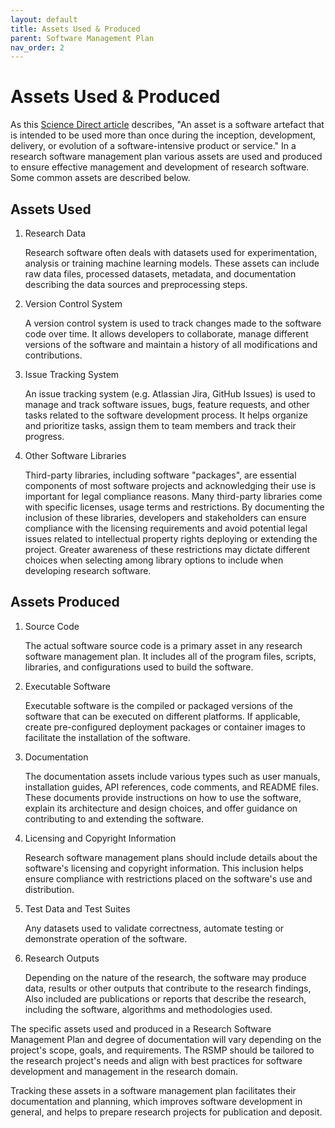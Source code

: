 ```yaml
---
layout: default
title: Assets Used & Produced
parent: Software Management Plan
nav_order: 2
---
```


# Assets Used & Produced

As this [Science Direct article](https://www.sciencedirect.com/science/article/pii/S0164121222001662) describes, "An asset is a software artefact that is intended to be used more than once during the inception, development, delivery, or evolution of a software-intensive product or service." In a research software management plan various assets are used and produced to ensure effective management and development of research software. Some common assets are described below.  

## Assets Used

1. Research Data

    Research software often deals with datasets used for experimentation, analysis or training machine learning models. These assets can include raw data files, processed datasets, metadata, and documentation describing the data sources and preprocessing steps.
   
1. Version Control System

    A version control system is used to track changes made to the software code over time. It allows developers to collaborate, manage different versions of the software and maintain a history of all modifications and contributions.

2. Issue Tracking System

    An issue tracking system (e.g. Atlassian Jira, GitHub Issues) is used to manage and track software issues, bugs, feature requests, and other tasks related to the software development process. It helps organize and prioritize tasks, assign them to team members and track their progress.

4. Other Software Libraries

    Third-party libraries, including software "packages", are essential components of most software projects and acknowledging their use is important for legal compliance reasons. Many third-party libraries come with specific licenses, usage terms and restrictions. By documenting the inclusion of these libraries, developers and stakeholders can ensure compliance with the licensing requirements and avoid potential legal issues related to intellectual property rights deploying or extending the project. Greater awareness of these restrictions may dictate different choices when selecting among library options to include when developing research software.

## Assets Produced

1. Source Code

    The actual software source code is a primary asset in any research software management plan. It includes all of the program files, scripts, libraries, and configurations used to build the software.

2. Executable Software

    Executable software is the compiled or packaged versions of the software that can be executed on different platforms. If applicable, create pre-configured deployment packages or container images to facilitate the installation of the software.

3. Documentation

    The documentation assets include various types such as user manuals, installation guides, API references, code comments, and README files. These documents provide instructions on how to use the software, explain its architecture and design choices, and offer guidance on contributing to and extending the software.

4. Licensing and Copyright Information

    Research software management plans should include details about the software's licensing and copyright information. This inclusion helps ensure compliance with restrictions placed on the software's use and distribution.

5. Test Data and Test Suites

    Any datasets used to validate correctness, automate testing or demonstrate operation of the software.

6. Research Outputs

    Depending on the nature of the research, the software may produce data, results or other outputs that contribute to the research findings, Also included are publications or reports that describe the research, including the software, algorithms and methodologies used.

The specific assets used and produced in a Research Software Management Plan and degree of documentation will vary depending on the project's scope, goals, and requirements. The RSMP should be tailored to the research project's needs and align with best practices for software development and management in the research domain.  

Tracking these assets in a software management plan facilitates their documentation and planning, which improves software development in general, and helps to prepare research projects for publication and deposit.  
